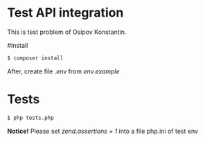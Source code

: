 # Test API integration

This is test problem of Osipov Konstantin.

#Install

```sh 
$ composer install
```

After, create file *.env* from *env.example*


# Tests

```sh 
$ php tests.php
```

**Notice!** Please set *zend.assertions = 1* into a file php.ini of test env

